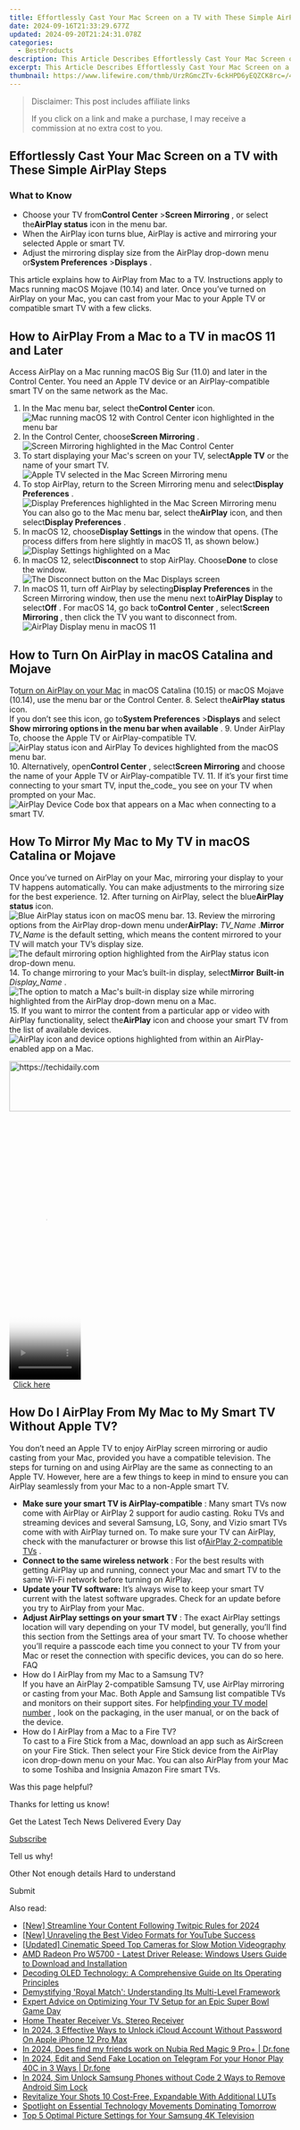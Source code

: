 ```yaml
---
title: Effortlessly Cast Your Mac Screen on a TV with These Simple AirPlay Steps
date: 2024-09-16T21:33:29.677Z
updated: 2024-09-20T21:24:31.078Z
categories:
  - BestProducts
description: This Article Describes Effortlessly Cast Your Mac Screen on a TV with These Simple AirPlay Steps
excerpt: This Article Describes Effortlessly Cast Your Mac Screen on a TV with These Simple AirPlay Steps
thumbnail: https://www.lifewire.com/thmb/UrzRGmcZTv-6ckHPD6yEQZCK8rc=/400x300/filters:no_upscale():max_bytes(150000):strip_icc():format(webp)/001_how-to-airplay-from-a-mac-to-tv_5191732-9cb5a7f8b5cd48d7ac5505e529d17bf5.jpg
---
```


>  Disclaimer: This post includes affiliate links
>
>  If you click on a link and make a purchase, I may receive a commission at no extra cost to you.
>

## Effortlessly Cast Your Mac Screen on a TV with These Simple AirPlay Steps
### What to Know

* Choose your TV from**Control Center** \>**Screen Mirroring** , or select the**AirPlay status** icon in the menu bar.
* When the AirPlay icon turns blue, AirPlay is active and mirroring your selected Apple or smart TV.
* Adjust the mirroring display size from the AirPlay drop-down menu or**System Preferences** \>**Displays** .

 This article explains how to AirPlay from Mac to a TV. Instructions apply to Macs running macOS Mojave (10.14) and later. Once you’ve turned on AirPlay on your Mac, you can cast from your Mac to your Apple TV or compatible smart TV with a few clicks.

## How to AirPlay From a Mac to a TV in macOS 11 and Later

 Access AirPlay on a Mac running macOS Big Sur (11.0) and later in the Control Center. You need an Apple TV device or an AirPlay-compatible smart TV on the same network as the Mac.

1. In the Mac menu bar, select the**Control Center** icon.  
![Mac running macOS 12 with Control Center icon highlighted in the menu bar](https://www.lifewire.com/thmb/DbHKuyc7sRbbj4o6HxrEi0zeaHc=/1500x0/filters:no_upscale():max_bytes(150000):strip_icc():format(webp)/001-airplay-from-mac-to-tv-5191732-f24081c9525a424b930ab17d621791d5.jpg)
2. In the Control Center, choose**Screen Mirroring** .  
![Screen Mirroring highlighted in the Mac Control Center](https://www.lifewire.com/thmb/nodomC8QQbozgZPMfj8PzwkyrNI=/1500x0/filters:no_upscale():max_bytes(150000):strip_icc():format(webp)/002-airplay-from-mac-to-tv-5191732-65d41bb6af8f4083b1e112df272f6975.jpg)
3. To start displaying your Mac's screen on your TV, select**Apple TV** or the name of your smart TV.  
![Apple TV selected in the Mac Screen Mirroring menu](https://www.lifewire.com/thmb/PTv_lLD58PvHZcn-aS4rWJqhTis=/1500x0/filters:no_upscale():max_bytes(150000):strip_icc():format(webp)/003-airplay-from-mac-to-tv-5191732-5a0b12d976554a44be665bf038db0f71.jpg)
4. To stop AirPlay, return to the Screen Mirroring menu and select**Display Preferences** .  
![Display Preferences highlighted in the Mac Screen Mirroring menu](https://www.lifewire.com/thmb/6QlqKlavxzR07tZYQzInVSsem8I=/1500x0/filters:no_upscale():max_bytes(150000):strip_icc():format(webp)/004-airplay-from-mac-to-tv-5191732-c3a68c281fdf433188525afa80f0d6d7.jpg)  
 You can also go to the Mac menu bar, select the**AirPlay** icon, and then select**Display Preferences** .
5. In macOS 12, choose**Display Settings** in the window that opens. (The process differs from here slightly in macOS 11, as shown below.)  
![Display Settings highlighted on a Mac](https://www.lifewire.com/thmb/mjEeMcCHE2JgwY0g0gYEEPRxmfE=/1500x0/filters:no_upscale():max_bytes(150000):strip_icc():format(webp)/005-airplay-from-mac-to-tv-5191732-ec195a78ae8c4da3bc50c7c614763fb0.jpg)
6. In macOS 12, select**Disconnect** to stop AirPlay. Choose**Done** to close the window.  
![The Disconnect button on the Mac Displays screen](https://www.lifewire.com/thmb/kQLPzx7LsVy7uLLCsJcyCMOsHrw=/1500x0/filters:no_upscale():max_bytes(150000):strip_icc():format(webp)/006-airplay-from-mac-to-tv-5191732-debc78f9007849c48e86e6e31e1f8871.jpg)
7. In macOS 11, turn off AirPlay by selecting**Display Preferences** in the Screen Mirroring window, then use the menu next to**AirPlay Display** to select**Off** . For macOS 14, go back to**Control Center** , select**Screen Mirroring** , then click the TV you want to disconnect from.  
![AirPlay Display menu in macOS 11](https://www.lifewire.com/thmb/oAV5KrlBhavWG-GPRjdIOe1e4u4=/1500x0/filters:no_upscale():max_bytes(150000):strip_icc():format(webp)/007-airplay-from-mac-to-tv-5191732-ca542e44738c47eba2b6f2dbac365642.jpg)  

## How to Turn On AirPlay in macOS Catalina and Mojave

 To[turn on AirPlay on your Mac](https://www.lifewire.com/turn-on-airplay-on-a-mac-5188718) in macOS Catalina (10.15) or macOS Mojave (10.14), use the menu bar or the Control Center.
8. Select the**AirPlay status** icon.  
 If you don’t see this icon, go to**System Preferences** \>**Displays** and select **Show mirroring options in the menu bar when available** .
9. Under AirPlay To, choose the Apple TV or AirPlay-compatible TV.  
![AirPlay status icon and AirPlay To devices highlighted from the macOS menu bar.](https://www.lifewire.com/thmb/6exsEZ4gsCJ5GTKsBnBaLszMFNc=/1500x0/filters:no_upscale():max_bytes(150000):strip_icc():format(webp)/001_how-to-airplay-from-a-mac-to-tv_5191732-bc8ec7fdf0b74dc98731f4477eaf2781.jpg)
10. Alternatively, open**Control Center** , select**Screen Mirroring** and choose the name of your Apple TV or AirPlay-compatible TV.
11. If it’s your first time connecting to your smart TV, input the_code_ you see on your TV when prompted on your Mac.  
![AirPlay Device Code box that appears on a Mac when connecting to a smart TV.](https://www.lifewire.com/thmb/EPNisXy2HXKSoVsvA59esOGgZlo=/1500x0/filters:no_upscale():max_bytes(150000):strip_icc():format(webp)/002_how-to-airplay-from-a-mac-to-tv_5191732-cb9264410ed04ab1859e603cf5e30a6c.jpg)  

## How To Mirror My Mac to My TV in macOS Catalina or Mojave

 Once you’ve turned on AirPlay on your Mac, mirroring your display to your TV happens automatically. You can make adjustments to the mirroring size for the best experience.
12. After turning on AirPlay, select the blue**AirPlay status** icon.  
![Blue AirPlay status icon on macOS menu bar.](https://www.lifewire.com/thmb/McTHa-g8oQ0uga4BSnE5L9YXTGg=/1500x0/filters:no_upscale():max_bytes(150000):strip_icc():format(webp)/003_how-to-airplay-from-a-mac-to-tv_5191732-a648a4eb92cc4e4fba06e7916d7d2bf8.jpg)
13. Review the mirroring options from the AirPlay drop-down menu under**AirPlay:** _TV\_Name_ .**Mirror** _TV\_Name_ is the default setting, which means the content mirrored to your TV will match your TV’s display size.  
![The default mirroring option highlighted from the AirPlay status icon drop-down menu.](https://www.lifewire.com/thmb/bmL9yhxy_0irCqjPk2vvputsRNo=/1500x0/filters:no_upscale():max_bytes(150000):strip_icc():format(webp)/004_how-to-airplay-from-a-mac-to-tv_5191732-aec8903e6f7d46ed8f272a709318be99.jpg)
14. To change mirroring to your Mac’s built-in display, select**Mirror** **Built-in** _Display\_Name_ .  
![The option to match a Mac's built-in display size while mirroring highlighted from the AirPlay drop-down menu on a Mac.](https://www.lifewire.com/thmb/LlK2cKHBq0VYdKmJDmJbLJl3mXw=/1500x0/filters:no_upscale():max_bytes(150000):strip_icc():format(webp)/005_how-to-airplay-from-a-mac-to-tv_5191732-e71a826f637e41abbe773ab96cfc1038.jpg)
15. If you want to mirror the content from a particular app or video with AirPlay functionality, select the**AirPlay** icon and choose your smart TV from the list of available devices.  
![AirPlay icon and device options highlighted from within an AirPlay-enabled app on a Mac.](https://www.lifewire.com/thmb/SMlnEpG_1VEImUPg0CLSTXQjOSk=/1500x0/filters:no_upscale():max_bytes(150000):strip_icc():format(webp)/006_how-to-airplay-from-a-mac-to-tv_5191732-17745c68ee7148c5b54c32da7d11134d.jpg)  

<!-- affiliate ads begin -->
<a href="https://appsumo.8odi.net/c/5597632/2044585/7443" target="_top" id="2044585">
  <img src="//a.impactradius-go.com/display-ad/7443-2044585" border="0" alt="https://techidaily.com" width="728" height="90"/>
</a>
<img height="0" width="0" src="https://appsumo.8odi.net/i/5597632/2044585/7443" style="position:absolute;visibility:hidden;" border="0" />
<!-- affiliate ads end -->

<!-- affiliate ads begin -->
<span id="1993651">
					<video width="128" height="480" style="cursor:pointer"
           poster="//a.impactradius-go.com/display-clicktoplayimage/1993651.png"
           onclick="if(!this.playClicked){this.play();this.setAttribute('controls',true);this.playClicked=true;}">
	   <source src="//a.impactradius-go.com/display-ad/22993-1993651">
	   <img src="//a.impactradius-go.com/display-clicktoplayimage/1993651.png" style="border: none; height: 100%; width: 100%; object-fit: contain">
	</video>
	<div style="width:80px;text-align:center"><a href="javascript:window.open(decodeURIComponent('https%3A%2F%2Fhomestyler.sjv.io%2Fc%2F5597632%2F1993651%2F22993'), '_blank');void(0);">Click here</a></div>
</span>
<img height="0" width="0" src="https://imp.pxf.io/i/5597632/1993651/22993" style="position:absolute;visibility:hidden;" border="0" />
<!-- affiliate ads end -->

## How Do I AirPlay From My Mac to My Smart TV Without Apple TV?

 You don’t need an Apple TV to enjoy AirPlay screen mirroring or audio casting from your Mac, provided you have a compatible television. The steps for turning on and using AirPlay are the same as connecting to an Apple TV. However, here are a few things to keep in mind to ensure you can AirPlay seamlessly from your Mac to a non-Apple smart TV.  

* **Make sure your smart TV is AirPlay-compatible** : Many smart TVs now come with AirPlay or AirPlay 2 support for audio casting. Roku TVs and streaming devices and several Samsung, LG, Sony, and Vizio smart TVs come with with AirPlay turned on. To make sure your TV can AirPlay, check with the manufacturer or browse this list of[AirPlay 2-compatible TVs](https://www.apple.com/home-app/accessories/) .  
* **Connect to the same wireless network** : For the best results with getting AirPlay up and running, connect your Mac and smart TV to the same Wi-Fi network before turning on AirPlay.  
* **Update your TV software:** It’s always wise to keep your smart TV current with the latest software upgrades. Check for an update before you try to AirPlay from your Mac.  
* **Adjust AirPlay settings on your smart TV** : The exact AirPlay settings location will vary depending on your TV model, but generally, you’ll find this section from the Settings area of your smart TV. To choose whether you’ll require a passcode each time you connect to your TV from your Mac or reset the connection with specific devices, you can do so here.  
 FAQ  
* How do I AirPlay from my Mac to a Samsung TV?  
    If you have an AirPlay 2-compatible Samsung TV, use AirPlay mirroring or casting from your Mac. Both Apple and Samsung list compatible TVs and monitors on their support sites. For help[finding your TV model number](https://www.lifewire.com/decoding-tv-and-home-theater-product-model-numbers-4156943) , look on the packaging, in the user manual, or on the back of the device.  
* How do I AirPlay from a Mac to a Fire TV?  
    To cast to a Fire Stick from a Mac, download an app such as AirScreen on your Fire Stick. Then select your Fire Stick device from the AirPlay icon drop-down menu on your Mac. You can also AirPlay from your Mac to some Toshiba and Insignia Amazon Fire smart TVs.

Was this page helpful?

Thanks for letting us know!

 Get the Latest Tech News Delivered Every Day

[Subscribe](https://www.lifewire.com/#)

Tell us why!

 Other  Not enough details  Hard to understand

 Submit

<ins class="adsbygoogle"
     style="display:block"
     data-ad-format="autorelaxed"
     data-ad-client="ca-pub-7571918770474297"
     data-ad-slot="1223367746"></ins>

<ins class="adsbygoogle"
     style="display:block"
     data-ad-client="ca-pub-7571918770474297"
     data-ad-slot="8358498916"
     data-ad-format="auto"
     data-full-width-responsive="true"></ins>

<span class="atpl-alsoreadstyle">Also read:</span>
<div><ul>
<li><a href="https://twitter-videos.techidaily.com/new-streamline-your-content-following-twitpic-rules-for-2024/"><u>[New] Streamline Your Content Following Twitpic Rules for 2024</u></a></li>
<li><a href="https://facebook-record-videos.techidaily.com/new-unraveling-the-best-video-formats-for-youtube-success/"><u>[New] Unraveling the Best Video Formats for YouTube Success</u></a></li>
<li><a href="https://extra-tips.techidaily.com/updated-cinematic-speed-top-cameras-for-slow-motion-videography/"><u>[Updated] Cinematic Speed Top Cameras for Slow Motion Videography</u></a></li>
<li><a href="https://hardware-updates.techidaily.com/amd-radeon-pro-w5700-latest-driver-release-windows-users-guide-to-download-and-installation/"><u>AMD Radeon Pro W5700 - Latest Driver Release: Windows Users Guide to Download and Installation</u></a></li>
<li><a href="https://techno-recovery.techidaily.com/decoding-oled-technology-a-comprehensive-guide-on-its-operating-principles/"><u>Decoding OLED Technology: A Comprehensive Guide on Its Operating Principles</u></a></li>
<li><a href="https://techno-recovery.techidaily.com/demystifying-royal-match-understanding-its-multi-level-framework/"><u>Demystifying 'Royal Match': Understanding Its Multi-Level Framework</u></a></li>
<li><a href="https://techno-recovery.techidaily.com/expert-advice-on-optimizing-your-tv-setup-for-an-epic-super-bowl-game-day/"><u>Expert Advice on Optimizing Your TV Setup for an Epic Super Bowl Game Day</u></a></li>
<li><a href="https://techno-recovery.techidaily.com/home-theater-receiver-vs-stereo-receiver/"><u>Home Theater Receiver Vs. Stereo Receiver</u></a></li>
<li><a href="https://activate-lock.techidaily.com/in-2024-3-effective-ways-to-unlock-icloud-account-without-password-on-apple-iphone-12-pro-max-by-drfone-ios/"><u>In 2024, 3 Effective Ways to Unlock iCloud Account Without Password On Apple iPhone 12 Pro Max</u></a></li>
<li><a href="https://location-social.techidaily.com/in-2024-does-find-my-friends-work-on-nubia-red-magic-9-proplus-drfone-by-drfone-virtual-android/"><u>In 2024, Does find my friends work on Nubia Red Magic 9 Pro+ | Dr.fone</u></a></li>
<li><a href="https://location-social.techidaily.com/in-2024-edit-and-send-fake-location-on-telegram-for-your-honor-play-40c-in-3-ways-drfone-by-drfone-virtual-android/"><u>In 2024, Edit and Send Fake Location on Telegram For your Honor Play 40C in 3 Ways | Dr.fone</u></a></li>
<li><a href="https://sim-unlock.techidaily.com/in-2024-sim-unlock-samsung-phones-without-code-2-ways-to-remove-android-sim-lock-by-drfone-android/"><u>In 2024, Sim Unlock Samsung Phones without Code 2 Ways to Remove Android Sim Lock</u></a></li>
<li><a href="https://extra-resources.techidaily.com/revitalize-your-shots-10-cost-free-expandable-with-additional-luts/"><u>Revitalize Your Shots 10 Cost-Free, Expandable With Additional LUTs</u></a></li>
<li><a href="https://techno-recovery.techidaily.com/spotlight-on-essential-technology-movements-dominating-tomorrow/"><u>Spotlight on Essential Technology Movements Dominating Tomorrow</u></a></li>
<li><a href="https://techno-recovery.techidaily.com/top-5-optimal-picture-settings-for-your-samsung-4k-television/"><u>Top 5 Optimal Picture Settings for Your Samsung 4K Television</u></a></li>
</ul></div>

